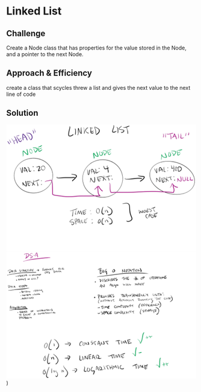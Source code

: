 # Linked List


## Challenge
Create a Node class that has properties for the value stored in the Node, and a pointer to the next Node.

## Approach & Efficiency
create a class that scycles threw a list and gives the next value to the next line of code

## Solution
![White board](../../../assets/ll.jpg)
![data-structor](../../../assets/ll2.jpg))